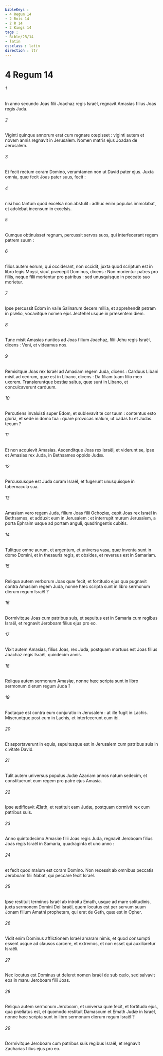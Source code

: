 ```yaml
---
bibleKeys : 
- 4 Regum 14
- 2 Rois 14
- 2 R 14
- 2 Kings 14
tags : 
- Bible/2R/14
- latin
cssclass : latin
direction : ltr
---
```


# 4 Regum 14

###### 1
In anno secundo Joas filii Joachaz regis Israël, regnavit Amasias filius Joas regis Juda.
###### 2
Viginti quinque annorum erat cum regnare cœpisset : viginti autem et novem annis regnavit in Jerusalem. Nomen matris ejus Joadan de Jerusalem.
###### 3
Et fecit rectum coram Domino, verumtamen non ut David pater ejus. Juxta omnia, quæ fecit Joas pater suus, fecit :
###### 4
nisi hoc tantum quod excelsa non abstulit : adhuc enim populus immolabat, et adolebat incensum in excelsis.
###### 5
Cumque obtinuisset regnum, percussit servos suos, qui interfecerant regem patrem suum :
###### 6
filios autem eorum, qui occiderant, non occidit, juxta quod scriptum est in libro legis Moysi, sicut præcepit Dominus, dicens : Non morientur patres pro filiis, neque filii morientur pro patribus : sed unusquisque in peccato suo morietur.
###### 7
Ipse percussit Edom in valle Salinarum decem millia, et apprehendit petram in prælio, vocavitque nomen ejus Jectehel usque in præsentem diem.
###### 8
Tunc misit Amasias nuntios ad Joas filium Joachaz, filii Jehu regis Israël, dicens : Veni, et videamus nos.
###### 9
Remisitque Joas rex Israël ad Amasiam regem Juda, dicens : Carduus Libani misit ad cedrum, quæ est in Libano, dicens : Da filiam tuam filio meo uxorem. Transieruntque bestiæ saltus, quæ sunt in Libano, et conculcaverunt carduum.
###### 10
Percutiens invaluisti super Edom, et sublevavit te cor tuum : contentus esto gloria, et sede in domo tua : quare provocas malum, ut cadas tu et Judas tecum ?
###### 11
Et non acquievit Amasias. Ascenditque Joas rex Israël, et viderunt se, ipse et Amasias rex Juda, in Bethsames oppido Judæ.
###### 12
Percussusque est Juda coram Israël, et fugerunt unusquisque in tabernacula sua.
###### 13
Amasiam vero regem Juda, filium Joas filii Ochoziæ, cepit Joas rex Israël in Bethsames, et adduxit eum in Jerusalem : et interrupit murum Jerusalem, a porta Ephraim usque ad portam anguli, quadringentis cubitis.
###### 14
Tulitque omne aurum, et argentum, et universa vasa, quæ inventa sunt in domo Domini, et in thesauris regis, et obsides, et reversus est in Samariam.
###### 15
Reliqua autem verborum Joas quæ fecit, et fortitudo ejus qua pugnavit contra Amasiam regem Juda, nonne hæc scripta sunt in libro sermonum dierum regum Israël ?
###### 16
Dormivitque Joas cum patribus suis, et sepultus est in Samaria cum regibus Israël, et regnavit Jeroboam filius ejus pro eo.
###### 17
Vixit autem Amasias, filius Joas, rex Juda, postquam mortuus est Joas filius Joachaz regis Israël, quindecim annis.
###### 18
Reliqua autem sermonum Amasiæ, nonne hæc scripta sunt in libro sermonum dierum regum Juda ?
###### 19
Factaque est contra eum conjuratio in Jerusalem : at ille fugit in Lachis. Miseruntque post eum in Lachis, et interfecerunt eum ibi.
###### 20
Et asportaverunt in equis, sepultusque est in Jerusalem cum patribus suis in civitate David.
###### 21
Tulit autem universus populus Judæ Azariam annos natum sedecim, et constituerunt eum regem pro patre ejus Amasia.
###### 22
Ipse ædificavit Ælath, et restituit eam Judæ, postquam dormivit rex cum patribus suis.
###### 23
Anno quintodecimo Amasiæ filii Joas regis Juda, regnavit Jeroboam filius Joas regis Israël in Samaria, quadraginta et uno anno :
###### 24
et fecit quod malum est coram Domino. Non recessit ab omnibus peccatis Jeroboam filii Nabat, qui peccare fecit Israël.
###### 25
Ipse restituit terminos Israël ab introitu Emath, usque ad mare solitudinis, juxta sermonem Domini Dei Israël, quem locutus est per servum suum Jonam filium Amathi prophetam, qui erat de Geth, quæ est in Opher.
###### 26
Vidit enim Dominus afflictionem Israël amaram nimis, et quod consumpti essent usque ad clausos carcere, et extremos, et non esset qui auxiliaretur Israëli.
###### 27
Nec locutus est Dominus ut deleret nomen Israël de sub cælo, sed salvavit eos in manu Jeroboam filii Joas.
###### 28
Reliqua autem sermonum Jeroboam, et universa quæ fecit, et fortitudo ejus, qua præliatus est, et quomodo restituit Damascum et Emath Judæ in Israël, nonne hæc scripta sunt in libro sermonum dierum regum Israël ?
###### 29
Dormivitque Jeroboam cum patribus suis regibus Israël, et regnavit Zacharias filius ejus pro eo.
